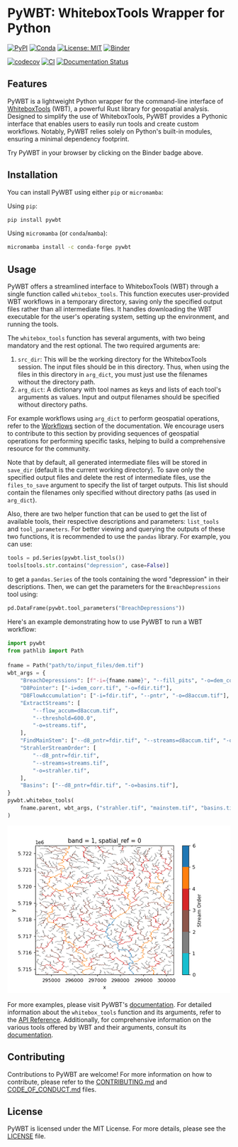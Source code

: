 # PyWBT: WhiteboxTools Wrapper for Python

[![PyPI](https://img.shields.io/pypi/v/pywbt)](https://pypi.org/project/pywbt/)
[![Conda](https://img.shields.io/conda/vn/conda-forge/pywbt)](https://anaconda.org/conda-forge/pywbt)
[![License: MIT](https://img.shields.io/badge/License-MIT-yellow.svg)](https://opensource.org/licenses/MIT)
[![Binder](https://mybinder.org/badge_logo.svg)](https://mybinder.org/v2/gh/cheginit/pywbt/HEAD?labpath=docs%2Fexamples)

[![codecov](https://codecov.io/gh/cheginit/pywbt/graph/badge.svg?token=U2638J9WKM)](https://codecov.io/gh/cheginit/pywbt)
[![CI](https://github.com/cheginit/pywbt/actions/workflows/test.yml/badge.svg)](https://github.com/cheginit/pywbt/actions/workflows/test.yml)
[![Documentation Status](https://readthedocs.org/projects/pywbt/badge/?version=latest)](https://pywbt.readthedocs.io/latest/?badge=latest)

## Features

PyWBT is a lightweight Python wrapper for the command-line interface of
[WhiteboxTools](https://www.whiteboxgeo.com/) (WBT), a powerful Rust library for
geospatial analysis. Designed to simplify the use of WhiteboxTools, PyWBT provides a
Pythonic interface that enables users to easily run tools and create custom workflows.
Notably, PyWBT relies solely on Python's built-in modules, ensuring a minimal
dependency footprint.

Try PyWBT in your browser by clicking on the Binder badge above.

## Installation

You can install PyWBT using either `pip` or `micromamba`:

Using `pip`:

```bash
pip install pywbt
```

Using `micromamba` (or `conda`/`mamba`):

```bash
micromamba install -c conda-forge pywbt
```

## Usage

PyWBT offers a streamlined interface to WhiteboxTools (WBT) through a single function
called `whitebox_tools`. This function executes user-provided WBT workflows in a
temporary directory, saving only the specified output files rather than all intermediate
files. It handles downloading the WBT executable for the user's operating system, setting
up the environment, and running the tools.

The `whitebox_tools` function has several arguments, with two being mandatory and the rest
optional. The two required arguments are:

1. `src_dir`: This will be the working directory for the WhiteboxTools session. The input
    files should be in this directory. Thus, when using the files in this directory in
    `arg_dict`, you must just use the filenames without the directory path.
1. `arg_dict`: A dictionary with tool names as keys and lists of each tool's arguments
    as values. Input and output filenames should be specified without directory paths.

For example workflows using `arg_dict` to perform geospatial operations, refer to the
[Workflows](https://pywbt.readthedocs.io/latest/workflows/) section of the documentation.
We encourage users to contribute to this section by providing sequences of geospatial
operations for performing specific tasks, helping to build a comprehensive resource for
the community.

Note that by default, all generated intermediate files will be stored in `save_dir`
(default is the current working directory). To save only the specified output files and
delete the rest of intermediate files, use the `files_to_save` argument to specify the list
of target outputs. This list should contain the filenames only specified without directory
paths (as used in `arg_dict`).

Also, there are two helper function that can be used to get the list of available tools,
their respective descriptions and parameters: `list_tools` and `tool_parameters`. For
better viewing and querying the outputs of these two functions, it is recommended to use
the `pandas` library. For example, you can use:

```python
tools = pd.Series(pywbt.list_tools())
tools[tools.str.contains("depression", case=False)]
```

to get a `pandas.Series` of the tools containing the word "depression" in their
descriptions. Then, we can get the parameters for the `BreachDepressions` tool using:

```python
pd.DataFrame(pywbt.tool_parameters("BreachDepressions"))
```

Here's an example demonstrating how to use PyWBT to run a WBT workflow:

```python
import pywbt
from pathlib import Path

fname = Path("path/to/input_files/dem.tif")
wbt_args = {
    "BreachDepressions": [f"-i={fname.name}", "--fill_pits", "-o=dem_corr.tif"],
    "D8Pointer": ["-i=dem_corr.tif", "-o=fdir.tif"],
    "D8FlowAccumulation": ["-i=fdir.tif", "--pntr", "-o=d8accum.tif"],
    "ExtractStreams": [
        "--flow_accum=d8accum.tif",
        "--threshold=600.0",
        "-o=streams.tif",
    ],
    "FindMainStem": ["--d8_pntr=fdir.tif", "--streams=d8accum.tif", "-o=mainstem.tif"],
    "StrahlerStreamOrder": [
        "--d8_pntr=fdir.tif",
        "--streams=streams.tif",
        "-o=strahler.tif",
    ],
    "Basins": ["--d8_pntr=fdir.tif", "-o=basins.tif"],
}
pywbt.whitebox_tools(
    fname.parent, wbt_args, ("strahler.tif", "mainstem.tif", "basins.tif")
)
```

![Strahler Stream Order](https://raw.githubusercontent.com/cheginit/pywbt/main/docs/examples/images/stream_order.png)

For more examples, please visit PyWBT's [documentation](https://pywbt.readthedocs.io). For
detailed information about the `whitebox_tools` function and its arguments, refer to the
[API Reference](https://pywbt.readthedocs.io/latest/reference/#pywbt.pywbt.whitebox_tools).
Additionally, for comprehensive information on the various tools offered by WBT and their
arguments, consult its [documentation](https://www.whiteboxgeo.com/manual/wbt_book/).

## Contributing

Contributions to PyWBT are welcome! For more information on how to contribute, please refer
to the [CONTRIBUTING.md](https://pywbt.readthedocs.io/latest/CONTRIBUTING) and
[CODE_OF_CONDUCT.md](https://github.com/cheginit/pywbt/blob/main/CODE_OF_CONDUCT.md) files.

## License

PyWBT is licensed under the MIT License. For more details, please see the
[LICENSE](https://github.com/cheginit/pywbt/blob/main/LICENSE) file.

